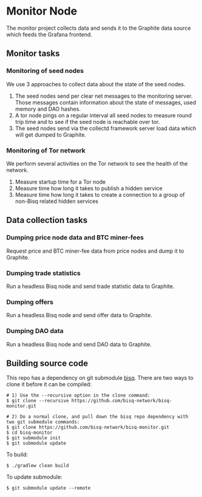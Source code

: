 # Monitor Node

The monitor project collects data and sends it to the Graphite data source which feeds the Grafana frontend.

## Monitor tasks

### Monitoring of seed nodes

We use 3 approaches to collect data about the state of the seed nodes.

1. The seed nodes send per clear net messages to the monitoring server. Those messages contain information about the
   state of messages, used memory and DAO hashes.
2. A tor node pings on a regular interval all seed nodes to measure round trip time and to see if the seed node is
   reachable over tor.
3. The seed nodes send via the collectd framework server load data which will get dumped to Graphite.

### Monitoring of Tor network

We perform several activities on the Tor network to see the health of the network.

1. Measure startup time for a Tor node
2. Measure time how long it takes to publish a hidden service
3. Measure time how long it takes to create a connection to a group of non-Bisq related hidden services

## Data collection tasks

### Dumping price node data and BTC miner-fees

Request price and BTC miner-fee data from price nodes and dump it to Graphite.

### Dumping trade statistics

Run a headless Bisq node and send trade statistic data to Graphite.

### Dumping offers

Run a headless Bisq node and send offer data to Graphite.

### Dumping DAO data

Run a headless Bisq node and send DAO data to Graphite.

## Building source code

This repo has a dependency on git submodule [bisq](https://github.com/bisq-network/bisq). There are two ways to clone it
before it can be compiled:

```
# 1) Use the --recursive option in the clone command:
$ git clone --recursive https://github.com/bisq-network/bisq-monitor.git

# 2) Do a normal clone, and pull down the bisq repo dependency with two git submodule commands:
$ git clone https://github.com/bisq-network/bisq-monitor.git
$ cd bisq-monitor
$ git submodule init
$ git submodule update
```

To build:

```
$ ./gradlew clean build
```

To update submodule:

```
$ git submodule update --remote
```

